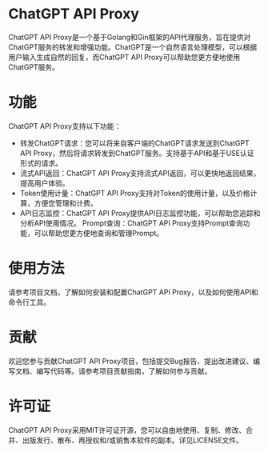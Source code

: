 # ChatGPT API Proxy
ChatGPT API Proxy是一个基于Golang和Gin框架的API代理服务，旨在提供对ChatGPT服务的转发和增强功能。ChatGPT是一个自然语言处理模型，可以根据用户输入生成自然的回复，而ChatGPT
API Proxy可以帮助您更方便地使用ChatGPT服务。

# 功能
ChatGPT API Proxy支持以下功能：

- 转发ChatGPT请求：您可以将来自客户端的ChatGPT请求发送到ChatGPT API Proxy，然后将请求转发到ChatGPT服务。支持基于API和基于USE认证形式的请求。
- 流式API返回：ChatGPT API Proxy支持流式API返回，可以更快地返回结果，提高用户体验。
- Token使用计量：ChatGPT API Proxy支持对Token的使用计量，以及价格计算，方便您管理和计费。
- API日志监控：ChatGPT API Proxy提供API日志监控功能，可以帮助您追踪和分析API使用情况。
  Prompt查询：ChatGPT API Proxy支持Prompt查询功能，可以帮助您更方便地查询和管理Prompt。

# 使用方法

请参考项目文档，了解如何安装和配置ChatGPT API Proxy，以及如何使用API和命令行工具。

# 贡献

欢迎您参与贡献ChatGPT API Proxy项目，包括提交Bug报告、提出改进建议、编写文档、编写代码等。请参考项目贡献指南，了解如何参与贡献。

# 许可证

ChatGPT API Proxy采用MIT许可证开源，您可以自由地使用、复制、修改、合并、出版发行、散布、再授权和/或销售本软件的副本。详见LICENSE文件。
